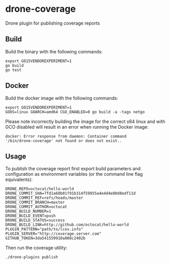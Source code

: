 # drone-coverage

Drone plugin for publishing coverage reports

## Build

Build the binary with the following commands:

```
export GO15VENDOREXPERIMENT=1
go build
go test
```

## Docker

Build the docker image with the following commands:

```
export GO15VENDOREXPERIMENT=1
GOOS=linux GOARCH=amd64 CGO_ENABLED=0 go build -a -tags netgo
```

Please note incorrectly building the image for the correct x64 linux and with GCO disabled will result in an error when running the Docker image:

```
docker: Error response from daemon: Container command
'/bin/drone-coverage' not found or does not exist..
```

## Usage

To publish the coverage report first export build parameters and configuration as environment variables (or the command line flag equivalents):

```
DRONE_REPO=octocat/hello-world
DRONE_COMMIT_SHA=7fd1a60b01f91b314f59955a4e4d4e80d8edf11d
DRONE_COMMIT_REF=refs/heads/master
DRONE_COMMIT_BRANCH=master
DRONE_COMMIT_AUTHOR=octocat
DRONE_BUILD_NUMBER=1
DRONE_BUILD_EVENT=push
DRONE_BUILD_STATUS=success
DRONE_BUILD_LINK=http://github.com/octocat/hello-world
PLUGIN_PATTERN="path/to/lcov.info"
PLUGIN_SERVER="http://coverage.server.com"
GITHUB_TOKEN=3da541559918a808c2402b
```

Then run the coverage utility:

```
./drone-plugins publish
```

